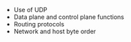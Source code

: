 - Use of UDP  
- Data plane and control plane functions  
- Routing protocols  
- Network and host byte order  